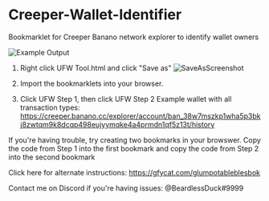 # Creeper-Wallet-Identifier
Bookmarklet for Creeper Banano network explorer to identify wallet owners

![Example Output](https://i.imgur.com/it2lT76.png)


1. Right click UFW Tool.html and click "Save as"
![SaveAsScreenshot](https://i.imgur.com/ZhQwshQ.png)


2. Import the bookmarklets into your browser.  

3. Click UFW Step 1, then click UFW Step 2
Example wallet with all transaction types: https://creeper.banano.cc/explorer/account/ban_38w7mszkp1wha5p3bkj8zwtqm9k8dcqp498eujyymqke4a4prmdn1qf5z13t/history

If you're having trouble, try creating two bookmarks in your browswer.  Copy the code from Step 1 into the first bookmark and copy the code from Step 2 into the second bookmark

Click here for alternate instructions:
https://gfycat.com/glumpotableblesbok

Contact me on Discord if you're having issues: @BeardlessDuck#9999
